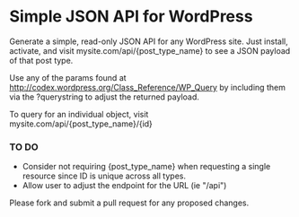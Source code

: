 Simple JSON API for WordPress
=============================

Generate a simple, read-only JSON API for any WordPress site. Just install, activate, and visit mysite.com/api/{post_type_name} to see a JSON payload of that post type.

Use any of the params found at <http://codex.wordpress.org/Class_Reference/WP_Query> by including them via the ?querystring to adjust the returned payload.

To query for an individual object, visit mysite.com/api/{post_type_name}/{id}

### TO DO

* Consider not requiring {post_type_name} when requesting a single resource since ID is unique across all types.
* Allow user to adjust the endpoint for the URL (ie "/api")

Please fork and submit a pull request for any proposed changes.
